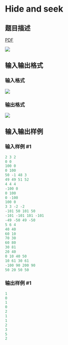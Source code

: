# Hide and seek

## 题目描述

[problemUrl]: https://uva.onlinejudge.org/index.php?option=com_onlinejudge&Itemid=8&category=602&page=show_problem&problem=4413

[PDF](https://uva.onlinejudge.org/external/126/p12675.pdf)

![](https://cdn.luogu.com.cn/upload/vjudge_pic/UVA12675/1d49bc70a70bc86516897807cff768beb320522b.png)

## 输入输出格式

### 输入格式

![](https://cdn.luogu.com.cn/upload/vjudge_pic/UVA12675/028ebd7203f4ae8a1a1eea0fcccfe48f405adb4b.png)

### 输出格式

![](https://cdn.luogu.com.cn/upload/vjudge_pic/UVA12675/384bfefdf0a898d2bfa2bc7d30a4ca495415ba1e.png)

## 输入输出样例

### 输入样例 #1

```cpp
2 3 2
0 0
100 0
0 100
50 -1 48 3
49 49 51 52
4 4 4
-100 0
0 100
0 -100
100 0
3 3 -2 -2
-101 50 101 50
-101 -101 101 -101
-49 -50 49 -50
5 6 4
40 40
60 10
70 30
60 80
30 81
20 40
0 10 40 50
10 61 30 61
-100 90 200 90
50 20 50 50
```


### 输出样例 #1

```cpp
1
0
1
0
2
1
1
2
3
5
2
```


